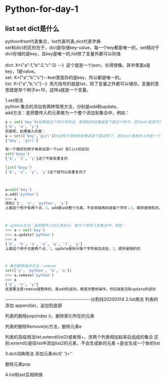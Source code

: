 # Python-for-day-1

## list set dict是什么

python中set代表集合，list代表列表,dict代表字典<br>
set和dict的区别在于，dict是存储key-value，每一个key都是唯一的，set相对于dict存储的是key，且key是唯一的,list除了变量外都可以存储<br>
<br>
dict: X={"a":1,"b":2,"c":3} --》这个就是一个json，长得很像。其中里面a是key，1是value。<br>
set: X={"a","b","c"}--》set里面存的是key，所以都是唯一的。<br>
list: X=["a","b,"c"]--》用方括号的就是list，除了变量之外都可以储存。变量的意思就是举个例子a=10，这样a就是一个变量。<br>

1.set用法<br>
python 集合的添加有两种常用方法，分别是add和update。<br>
add方法：是把要传入的元素做为一个整个添加到集合中，例如：<br>
```python
a = set('boy')#如果是这个样子写的话，那得到的结果就是下面这个样子。因为set是把字符串都拆开来
{'b', 'o', 'y'}
但是呢，如果输入的是：
a = set(['boy','girl'])#这样子得到的结果就是下面这样了，因为set里面传入的是一个列表,列表是在方括号[]里面的
{'boy', 'girl'}

有一个极好的例子再来加深一下set 和list的区别
set('boyy')
{'b', 'o', 'y'}这个不能有重复的

list('boyy')
['b', 'o', 'y', 'y']这个就可以有重复的了



a=set('boy')
a.add('python')
>>> a
得到{'b', 'o', 'python', 'y'}
上面这个例子有两个点，1、add是add整个元素，不会单独再拆成每个字符；2、顺序是随机的，不同电脑都不一样



# update方法：是把要传入的元素拆分，做为个体传入到集合中，例如：
>>> a = set('boy')
>>> a.update('python')
>>> a
{'b', 'h', 'n', 'o', 'p', 't', 'y'}
上面这个例子也是两个点，1、update是拆分每个字符串加进去，2、顺序是随机的



# 集合删除操作方法：remove
set(['y', 'python', 'b', 'o'])
>>> a.remove('python')
>>> a
{'b', 'o', 'y'}
这里要注意remove是整体的，是add的逆向，都是对整体操作。然后就是没有update的逆向

```

-------------------------------------------分割线20200314
2.list用法
列表的添加 append(e)，追加到底部

列表的删除pop(index i)，删除索引所在的元素

列表的删除Remove(e)方法，删除元素e

列表的高级用法list.extend(list2)或者用+，求两个列表相加起来后组成的集合
区别:extend()是往list中添加list2的元素，不会生成新的元素
+是会生成一个新的list

 
3.dict词典用法
添加元素dict[' ']=''

删除元素pop

 
4.list和set互相转换

 


